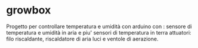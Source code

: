 # growbox
Progetto per controllare temperatura e umidità con arduino con : sensore di temperatura e umidità in aria e piu' sensori di temperatura in terra attuatori: filo riscaldante, riscaldatore di aria luci e ventole di aerazione.
